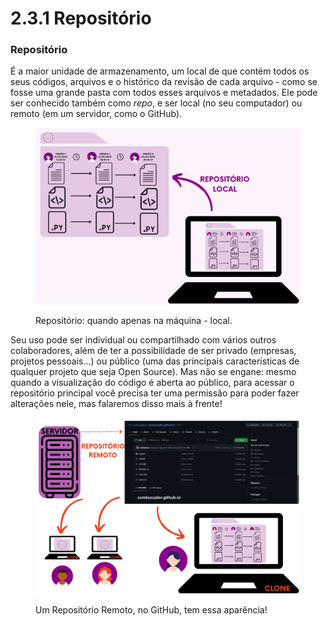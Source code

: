 # 2.3.1 Repositório

### Repositório

É a maior unidade de armazenamento, um local de que contém todos os seus códigos, arquivos e o histórico da revisão de cada arquivo - como se fosse uma grande pasta com todos esses arquivos e metadados. Ele pode ser conhecido também como _repo_, e ser local (no seu computador) ou remoto (em um servidor, como o GitHub).&#x20;



<figure><img src="../../.gitbook/assets/19.png" alt=""><figcaption><p>Repositório: quando apenas na máquina - local.</p></figcaption></figure>

Seu uso pode ser individual ou compartilhado com vários outros colaboradores, além de ter a possibilidade de ser privado (empresas, projetos pessoais...) ou público (uma das principais características de qualquer projeto que seja Open Source). Mas não se engane: mesmo quando a visualização do código é aberta ao público, para acessar o repositório principal você precisa ter uma permissão para poder fazer alterações nele, mas falaremos disso mais à frente!



<figure><img src="../../.gitbook/assets/20.png" alt="" width="563"><figcaption><p>Um Repositório Remoto, no GitHub, tem essa aparência!</p></figcaption></figure>

